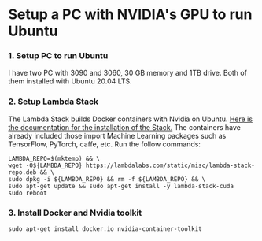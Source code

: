 # Setup a PC with NVIDIA's GPU to run Ubuntu

### 1. Setup PC to run Ubuntu 
 I have two PC with 3090 and 3060, 30 GB memory and 1TB drive. Both of them installed with Ubuntu 20.04 LTS.  
 
### 2. Setup Lambda Stack 
 The Lambda Stack builds Docker containers with Nvidia on Ubuntu. [Here is the documentation for the installation of the Stack.](https://lambdalabs.com/blog/set-up-a-tensorflow-gpu-docker-container-using-lambda-stack-dockerfile) The containers have already included those import Machine Learning packages such as TensorFlow, PyTorch, caffe, etc. Run the follow commands:
 ~~~ Shell
 LAMBDA_REPO=$(mktemp) && \
wget -O${LAMBDA_REPO} https://lambdalabs.com/static/misc/lambda-stack-repo.deb && \
sudo dpkg -i ${LAMBDA_REPO} && rm -f ${LAMBDA_REPO} && \
sudo apt-get update && sudo apt-get install -y lambda-stack-cuda
sudo reboot
 ~~~

 ### 3. Install Docker and Nvidia toolkit
 ~~~ Shell
 sudo apt-get install docker.io nvidia-container-toolkit
 ~~~

